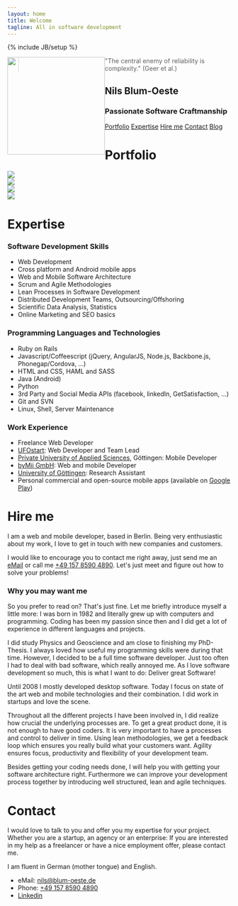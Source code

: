 ```yaml
---
layout: home
title: Welcome
tagline: All in software development
---
```

{% include JB/setup %}

<img src="/assets/images/portrait_bw.png"
style="width:auto;height:220px;float:left;"/>
> "The central enemy of reliability is complexity."
> (Geer et al.)

## Nils Blum-Oeste
### Passionate Software Craftmanship

<div class='nav'>
<a href='#portfolio'>Portfolio</a>
<a href='#expertise'>Expertise</a>
<a href='#hire_me'>Hire me</a>
<a href='#contact'>Contact</a>
<a href='/blog'>Blog</a>
</div>

# Portfolio

<div id='portfolio-images'>
  <div class='img-container'>
    <img src="/assets/images/home/UFOstart.png"/>
  </div>
  <div class='img-container'>
    <img src="/assets/images/home/byMii.png"/>
  </div>
  <div class='img-container'>
    <img src="/assets/images/home/TestAutoren.png"/>
  </div>
  <div class='img-container'>
    <img src="/assets/images/home/PomodoroEasy.png"/>
  </div>
</div>

<div class='clearfix'>
</div>

# Expertise
### Software Development Skills
- Web Development
- Cross platform and Android mobile apps
- Web and Mobile Software Architecture
- Scrum and Agile Methodologies
- Lean Processes in Software Development
- Distributed Development Teams, Outsourcing/Offshoring
- Scientific Data Analysis, Statistics
- Online Marketing and SEO basics

### Programming Languages and Technologies
- Ruby on Rails
- Javascript/Coffeescript (jQuery, AngularJS, Node.js, Backbone.js, Phonegap/Cordova,
  ...)
- HTML and CSS, HAML and SASS
- Java (Android)
- Python
- 3rd Party and Social Media APIs (facebook, linkedIn, GetSatisfaction,
  ...)
- Git and SVN
- Linux, Shell, Server Maintenance

### Work Experience
- Freelance Web Developer
- [UFOstart](http://ufostart.com/): Web Developer and Team Lead
- [Private University of Applied Sciences](http://www.pfh.de/en/), Göttingen: Mobile Developer
- [byMii GmbH](http://www.bymii.de/): Web and mobile Developer
- [University of Göttingen](http://www.uni-goettingen.de/en/1.html): Research Assistant
- Personal commercial and open-source mobile apps (available on [Google
  Play](https://play.google.com/store/apps/developer?id=WebEndemics&hl=en))

# Hire me
I am a web and mobile developer, based in Berlin. Being very
enthusiastic about my work, I love to get in touch with new companies
and customers.

I would like to encourage you to contact me right away,
just send me an [eMail](mailto:nils@blum-oeste.de) or call me
[+49 157 8590 4890](tel:+4915785904890). Let's just meet and figure out
how to solve your problems!

### Why you may want me
So you prefer to read on? That's just fine. Let me briefly introduce myself a
little more: I was born in 1982 and literally grew up with computers and
programming. Coding has been my passion since then and I did get a lot
of experience in different languages and projects.

I did study Physics
and Geoscience and am close to finishing my PhD-Thesis. I always loved
how useful my programming skills were during that time. However, I
decided to be a full time software developer. Just too often I had to deal with
bad software, which really annoyed me. As I love software development so
much, this is what I want to do: Deliver great Software!

Until 2008 I mostly developed desktop software. Today I
focus on state of the art web and mobile technologies and their combination.
I did work in startups and love the scene.

Throughout all the different projects I have been involved in, I did
realize how crucial the underlying processes are. To get a great product
done, it is not enough to have good coders. It is very important to have
a processes and control to deliver in time. Using lean methodologies, we
get a feedback loop which ensures you really build what your customers
want. Agility ensures focus, productivity and flexibility of your
development team.

Besides getting your coding needs done, I will help you with getting
your software architecture right. Furthermore we can improve your development
process together by introducing well structured, lean and agile
techniques.

# Contact
I would love to talk to you and offer you my expertise for your project.
Whether you are a startup, an agency or an enterprise: If you are
interested in my
help as a freelancer or have a nice employment offer, please contact me.

I am fluent in German (mother tongue) and English.
- eMail: [nils@blum-oeste.de](mailto:nils@blum-oeste.de)
- Phone: [+49 157 8590 4890](tel:+4915785904890)
- [Linkedin](http://www.linkedin.com/pub/nils-blum-oeste/45/161/19)

